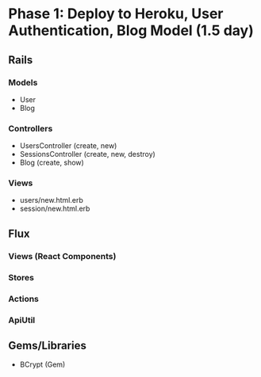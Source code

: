 # Phase 1: Deploy to Heroku, User Authentication, Blog Model (1.5 day)

## Rails
### Models
* User
* Blog

### Controllers
* UsersController (create, new)
* SessionsController (create, new, destroy)
* Blog (create, show)

### Views
* users/new.html.erb
* session/new.html.erb

## Flux
### Views (React Components)

### Stores

### Actions

### ApiUtil

## Gems/Libraries
* BCrypt (Gem)
